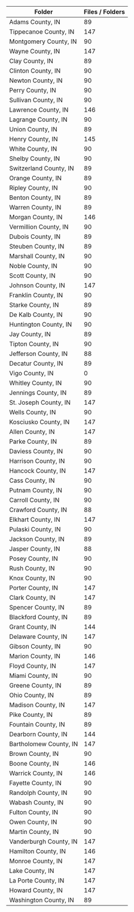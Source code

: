 | Folder                 |   Files / Folders |
|------------------------|-------------------|
| Adams County, IN       |                89 |
| Tippecanoe County, IN  |               147 |
| Montgomery County, IN  |                90 |
| Wayne County, IN       |               147 |
| Clay County, IN        |                89 |
| Clinton County, IN     |                90 |
| Newton County, IN      |                90 |
| Perry County, IN       |                90 |
| Sullivan County, IN    |                90 |
| Lawrence County, IN    |               146 |
| Lagrange County, IN    |                90 |
| Union County, IN       |                89 |
| Henry County, IN       |               145 |
| White County, IN       |                90 |
| Shelby County, IN      |                90 |
| Switzerland County, IN |                89 |
| Orange County, IN      |                89 |
| Ripley County, IN      |                90 |
| Benton County, IN      |                89 |
| Warren County, IN      |                89 |
| Morgan County, IN      |               146 |
| Vermillion County, IN  |                90 |
| Dubois County, IN      |                89 |
| Steuben County, IN     |                89 |
| Marshall County, IN    |                90 |
| Noble County, IN       |                90 |
| Scott County, IN       |                90 |
| Johnson County, IN     |               147 |
| Franklin County, IN    |                90 |
| Starke County, IN      |                89 |
| De Kalb County, IN     |                90 |
| Huntington County, IN  |                90 |
| Jay County, IN         |                89 |
| Tipton County, IN      |                90 |
| Jefferson County, IN   |                88 |
| Decatur County, IN     |                89 |
| Vigo County, IN        |                 0 |
| Whitley County, IN     |                90 |
| Jennings County, IN    |                89 |
| St. Joseph County, IN  |               147 |
| Wells County, IN       |                90 |
| Kosciusko County, IN   |               147 |
| Allen County, IN       |               147 |
| Parke County, IN       |                89 |
| Daviess County, IN     |                90 |
| Harrison County, IN    |                90 |
| Hancock County, IN     |               147 |
| Cass County, IN        |                90 |
| Putnam County, IN      |                90 |
| Carroll County, IN     |                90 |
| Crawford County, IN    |                88 |
| Elkhart County, IN     |               147 |
| Pulaski County, IN     |                90 |
| Jackson County, IN     |                89 |
| Jasper County, IN      |                88 |
| Posey County, IN       |                90 |
| Rush County, IN        |                90 |
| Knox County, IN        |                90 |
| Porter County, IN      |               147 |
| Clark County, IN       |               147 |
| Spencer County, IN     |                89 |
| Blackford County, IN   |                89 |
| Grant County, IN       |               144 |
| Delaware County, IN    |               147 |
| Gibson County, IN      |                90 |
| Marion County, IN      |               146 |
| Floyd County, IN       |               147 |
| Miami County, IN       |                90 |
| Greene County, IN      |                89 |
| Ohio County, IN        |                89 |
| Madison County, IN     |               147 |
| Pike County, IN        |                89 |
| Fountain County, IN    |                89 |
| Dearborn County, IN    |               144 |
| Bartholomew County, IN |               147 |
| Brown County, IN       |                90 |
| Boone County, IN       |               146 |
| Warrick County, IN     |               146 |
| Fayette County, IN     |                90 |
| Randolph County, IN    |                90 |
| Wabash County, IN      |                90 |
| Fulton County, IN      |                90 |
| Owen County, IN        |                90 |
| Martin County, IN      |                90 |
| Vanderburgh County, IN |               147 |
| Hamilton County, IN    |               146 |
| Monroe County, IN      |               147 |
| Lake County, IN        |               147 |
| La Porte County, IN    |               147 |
| Howard County, IN      |               147 |
| Washington County, IN  |                89 |